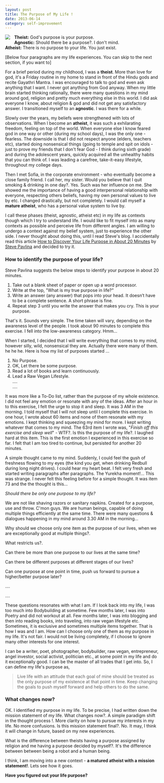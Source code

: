```yaml
---
layout: post
title: The Purpose of My Life !
date: 2013-06-14
category: self-improvement
---
```


<img style="clear: left; float: left; margin-bottom: 1em; margin-right: 1em;" 
src="{{site.img-url}}/human-feelings.jpg"/>   

**Theist:** God's purpose is your purpose.  
**Agnostic:** Should there be a purpose?. I don't mind.   
**Atheist:** There is no purpose to your life. You just exist.  
  
[Below four paragraphs are my life experiences. You can skip to the next section, if you want to]  
  
For a brief period during my childhood, I was a **theist**. More than love for god, it's a Friday routine in my home to stand in front of the Hindu gods and recite Gayathri Mantra. I was encouraged to talk to god and even ask anything that I want. I never got anything from God anyway. When my little brain started thinking rationally, there were many questions in my mind around god, religion and pretty much everything else in this world. I did ask everyone I know, about religion & god and did not get any satisfactory answer. I transitioned myself to an **agnostic**. I was there for a while.  
  
Slowly over the years, my beliefs were strengthened with lots of observations. When I become an **atheist**, it was such a exhilarating freedom, feeling on top of the world. When everyone else I know feared god in one way or other (during my school days), I was the only one - fearless. The downside is that I did not respect anyone (elders, teachers etc), started doing nonsensical things (going to temple and spit on idols - just to prove my friends that I don't fear God - I think during sixth grade) and during the adolescent years, quickly acquired all the unhealthy habits that you can think of. I was leading a carefree, take-it-easy lifestyle, throughout my college days.   
  
Then I met Sofia, in the corporate environment - who eventually become a close family friend. I call her, my sister. Would you believe that I quit smoking & drinking in one day?. Yes. Such was her influence on me. She showed me the importance of having a good interpersonal relationship with everyone, respecting others beliefs, having my own personal values to live by etc. I changed drastically, but not completely. I would call myself a **mature atheist**, who has a personal value system to live by.  
  
I call these phases (theist, agnostic, atheist etc) in my life as contexts though which I try to understand life. I would like to fit myself into as many contexts as possible and perceive life from different angles. I am willing to undergo a context against my belief system, just to experience the other side. I never thought about doing this, until I read Steve's blog. I accidentally read this article [How to Discover Your Life Purpose in About 20 Minutes](http://www.stevepavlina.com/blog/2005/01/how-to-discover-your-life-purpose-in-about-20-minutes/) by [Steve Pavlina](http://www.stevepavlina.com/about-steve-pavlina.htm) and decided to try it.  
  
### How to identify the purpose of your life?  
  
Steve Pavlina suggests the below steps to identify your purpose in about 20 minutes.  

1. Take out a blank sheet of paper or open up a word processor.  
2. Write at the top, "What is my true purpose in life?"  
3. Write an answer (any answer) that pops into your head. It doesn’t have to be a complete sentence. A short phrase is fine.  
4. Repeat step 3 until you write the answer that makes you cry. This is your purpose.  

That's it. Sounds very simple. The time taken will vary, depending on the awareness level of the people. I took about 90 minutes to complete this exercise. I fell into the low-awareness category. Hmm...  

When I started, I decided that I will write everything that comes to my mind, however silly, wild, nonsensical they are. Actually there were many of them. he he he. Here is how my list of purposes started ...  

1. No Purpose.  
2. OK, Let there be some purpose.  
3. Read a lot of books and learn continuously.  
4. Lead a Raw Vegan Lifestyle.  
....  
....  

It was more like a To-Do list, rather than the purpose of my whole existence. I did not feel any emotion or resonate with any of the ideas. After an hour in to this exercise, I felt the urge to stop it and sleep. It was 3 AM in the morning. I told myself that I will not sleep until I complete this exercise. In one hour, I wrote about 60 items and none of them resonate with my emotions. I kept thinking and squeezing my mind for more. I kept writing whatever that comes to my mind. The 63rd item I wrote was, "<i>Finish off this exercise and sleep well</i>" - WTF?. Is this the purpose of my life?. I laughed hard at this item. This is the first emotion I experienced in this exercise so far. I felt that I am too tired to continue, but persisted for another 20 minutes.  

A simple thought came to my mind. Suddenly, I could feel the gush of freshness flowing to my eyes (the kind you get, when drinking Redbull during long night drives). I could hear my heart beat. I felt very fresh and started writing paragraphs after paragraphs. The Yurekha moment!... This was strange. I never felt this feeling before for a simple thought. It was item 73 and the the thought is this...  

*Should there be only one purpose to my life?*  

We are not like shaving razors or sanitary napkins. Created for a purpose, use and throw. C'mon guys. We are human beings, capable of doing multiple things efficiently at the same time. There were many questions & dialogues happening in my mind around 3.30 AM in the morning...  

Why should we choose only one item as the purpose of our lives, when we are exceptionally good at multiple things?.  

What restricts us?.  

Can there be more than one purpose to our lives at the same time?  

Can there be different purposes at different stages of our lives?  

Can one purpose at one point in time, push us forward to pursue a higher/better purpose later?  

....  

....  

These questions resonates with what I am. If I look back into my life, I was too much into Bodybuilding at sometime. Few months later, I was into Poetry and did not workout at all. Few months later, I was into blogging and then into reading books, into traveling, into raw vegan lifestyle etc. Sometimes, it is exclusive and sometimes multiple items together. That is how I was and I am. How can I choose only one of them as my purpose in my life. It's not fair. I would not be living completely, if I choose to ignore many other interests for one interest.  

I can be a writer, poet, photographer, bodybuilder, raw vegan, entrepreneur, angel investor, social activist, politician etc., at some point in my life and do it exceptionally good. I can be the master of all trades that I get into. So, I can define my life's purpose as,  

> Live life with an attitude that each goal of mine should be treated as the only purpose of my existence at that point in time. Keep changing the goals to push myself forward and help others to do the same.

### What changes now?  

OK. I identified my purpose in my life. To be precise, I had written down the mission statement of my life. What changes now?. A simple paradigm shift in the thought process !. More clarity on how to pursue my interests in my life. No more confusions. Is this mission statement final?. No. It may, I think it will change in future, based on my new experiences.  

What is the difference between theists having a purpose assigned by religion and me having a purpose decided by myself?. It's the difference between between being a robot and a human being.  

I think, I am moving into a new context - **a matured atheist with a mission statement!**. Lets see how it goes.  

**Have you figured out your life purpose?**  


